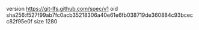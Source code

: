 version https://git-lfs.github.com/spec/v1
oid sha256:f527f99ab7fc0acb35218306a40e61e6fb038719de360884c93bcecc82f95e0f
size 1280
